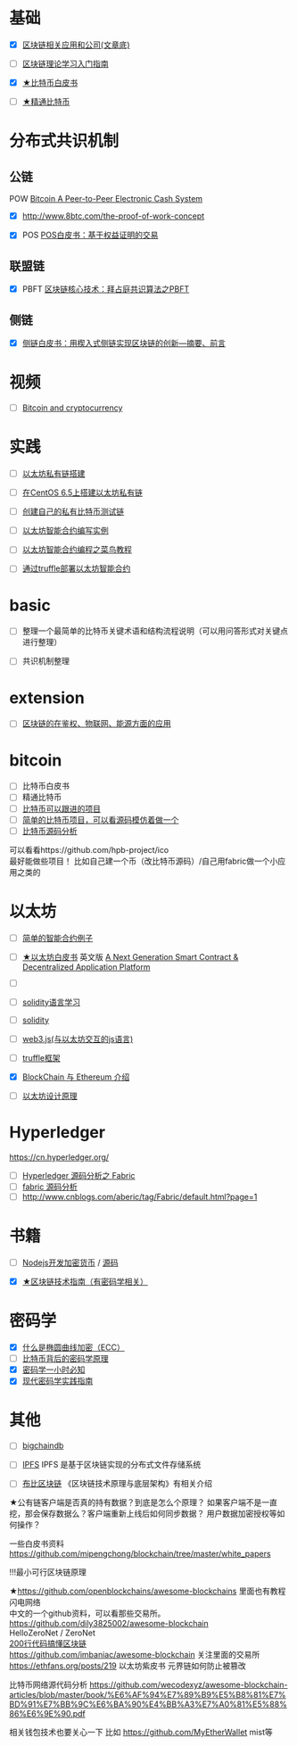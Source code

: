 # 基础
- [x] [区块链相关应用和公司(文章底)](http://www.8btc.com/what-is-blockchain)
- [ ] [区块链理论学习入门指南](https://daimajia.com/2017/08/24/how-to-start-blockchain-learning)
- [x] [★比特币白皮书](http://www.8btc.com/wiki/bitcoin-a-peer-to-peer-electronic-cash-system)
- [ ] [★精通比特币](http://zhibimo.com/read/wang-miao/mastering-bitcoin/index.html)


# 分布式共识机制
## 公链
POW [Bitcoin A Peer-to-Peer Electronic Cash System](http://www.8btc.com/wiki/bitcoin-a-peer-to-peer-electronic-cash-system)
- [x] http://www.8btc.com/the-proof-of-work-concept

- [x] POS [POS白皮书：基于权益证明的交易](http://www.8btc.com/pos-white-book)

## 联盟链
- [x] PBFT [区块链核心技术：拜占庭共识算法之PBFT](https://www.jianshu.com/p/fb5edf031afd)

## 侧链
- [x] [侧链白皮书：用楔入式侧链实现区块链的创新—摘要、前言](http://www.8btc.com/enabling-blockchain-innovations-with-pegged-sidechains-abstract-introduction)

# 视频
- [ ] [Bitcoin and cryptocurrency](https://www.coursera.org/learn/cryptocurrency)

# 实践
- [ ] [以太坊私有链搭建](https://zhuanlan.zhihu.com/p/27106175)
- [ ] [在CentOS 6.5上搭建以太坊私有链](https://link.zhihu.com/?target=http%3A//www.huiyanghua.com/article/plant/469/4707.html)
- [ ] [创建自己的私有比特币测试链](https://link.zhihu.com/?target=http%3A//bitshuo.com/topic/5847b86b63baf1df6cad0d6f)
- [ ] [以太坊智能合约编写实例](https://link.zhihu.com/?target=http%3A//blog.csdn.net/u013137970/article/details/53018423)
- [ ] [以太坊智能合约编程之菜鸟教程](https://link.zhihu.com/?target=http%3A//ethfans.org/posts/101-noob-intro)
- [ ] [通过truffle部署以太坊智能合约](https://link.zhihu.com/?target=http%3A//bitshuo.com/topic/584241f863baf1df6cad0d40)


# basic
- [ ] 整理一个最简单的比特币关键术语和结构流程说明（可以用问答形式对关键点进行整理）
- [ ] 共识机制整理


# extension
- [ ] [区块链的在鉴权、物联网、能源方面的应用](https://github.com/yjjnls/awesome-non-financial-blockchain)


# bitcoin
- [ ] 比特币白皮书
- [ ] 精通比特币
- [ ] [比特币可以跟进的项目](https://github.com/bitpay/bitcore)
- [ ] [简单的比特币项目，可以看源码模仿着做一个](https://github.com/bitpay/bitcoind.js)
- [ ] [比特币源码分析](https://www.jianshu.com/u/30081a05cf95)

可以看看https://github.com/hpb-project/ico  
最好能做些项目！  比如自己建一个币（改比特币源码）/自己用fabric做一个小应用之类的

# 以太坊
- [ ] [简单的智能合约例子](https://ethfans.org/posts/block-chain-technology-smart-contracts-and-ethereum)
- [ ] [★以太坊白皮书](http://ethfans.org/wikis/%E4%BB%A5%E5%A4%AA%E5%9D%8A%E7%99%BD%E7%9A%AE%E4%B9%A6)
英文版 [A Next Generation Smart Contract & Decentralized Application Platform](http://www.the-blockchain.com/docs/Ethereum_white_paper-a_next_generation_smart_contract_and_decentralized_application_platform-vitalik-buterin.pdf)
- [ ] [](http://blog.csdn.net/teaspring/article/details/75389151?locationNum=3&fps=1)
- [ ] [solidity语言学习](https://solidity.readthedocs.io/en/develop/)
- [ ] [solidity](http://ethfans.org/wikis/Solidity-%E6%96%87%E6%A1%A3--%E7%AC%AC%E4%B8%80%E7%AB%A0)
- [ ] [web3.js(与以太坊交互的js语言)](https://github.com/ethereum/web3.js)
- [ ] [truffle框架](http://truffleframework.com/)

- [x] [BlockChain 与 Ethereum 介绍](https://jysperm.me/2016/05/blockchain-slides/)
- [ ] [以太坊设计原理](https://ethfans.org/posts/510)

# Hyperledger
https://cn.hyperledger.org/  
- [ ] [Hyperledger 源码分析之 Fabric](https://link.zhihu.com/?target=https%3A//yeasy.gitbooks.io/hyperledger_code_fabric/content/)
- [ ] [fabric 源码分析](https://blog.csdn.net/idsuf698987/article/category/7016640/2)
- [ ] http://www.cnblogs.com/aberic/tag/Fabric/default.html?page=1

# 书籍
- [ ] [Nodejs开发加密货币](https://github.com/imfly/bitcoin-on-nodejs) / [源码](https://github.com/Ebookcoin/ebookcoin)
- [x] [★区块链技术指南（有密码学相关）](https://link.zhihu.com/?target=https%3A//yeasy.gitbooks.io/blockchain_guide/content/)


# 密码学
- [x] [什么是椭圆曲线加密（ECC）](https://link.zhihu.com/?target=http%3A//8btc.com/article-138-1.html)
- [ ] [比特币背后的密码学原理](https://link.zhihu.com/?target=http%3A//www.jianshu.com/p/225ff9439132)
- [x] [密码学一小时必知](https://link.zhihu.com/?target=https%3A//blog.helong.info/blog/2015/04/12/translate-Everything-you-need-to-know-about-cryptgraphy-in-1-hour/)
- [x] [现代密码学实践指南](https://blog.helong.info/blog/2015/06/06/modern-crypto/)

# 其他
- [ ] [bigchaindb](https://link.zhihu.com/?target=https%3A//www.bigchaindb.com/)
- [ ] [IPFS](https://link.zhihu.com/?target=https%3A//ipfs.io/) IPFS 是基于区块链实现的分布式文件存储系统
- [ ] [布比区块链](https://link.zhihu.com/?target=http%3A//www.bubi.cn/) 《区块链技术原理与底层架构》有相关介绍


★公有链客户端是否真的持有数据？到底是怎么个原理？
如果客户端不是一直挖，那会保存数据么？客户端重新上线后如何同步数据？
用户数据加密授权等如何操作？


一些白皮书资料 https://github.com/mipengchong/blockchain/tree/master/white_papers

!!!最小可行区块链原理

★https://github.com/openblockchains/awesome-blockchains 里面也有教程  
闪电网络  
中文的一个github资料，可以看那些交易所。https://github.com/dily3825002/awesome-blockchain  
HelloZeroNet / ZeroNet    
[200行代码搞懂区块链](https://mp.weixin.qq.com/s/9g-c3_YR4MJ3JWzrQN_b6A)  
https://github.com/imbaniac/awesome-blockchain 关注里面的交易所   
https://ethfans.org/posts/219 以太坊紫皮书
元界链如何防止被篡改

比特币网络源代码分析
https://github.com/wecodexyz/awesome-blockchain-articles/blob/master/book/%E6%AF%94%E7%89%B9%E5%B8%81%E7%BD%91%E7%BB%9C%E6%BA%90%E4%BB%A3%E7%A0%81%E5%88%86%E6%9E%90.pdf

相关钱包技术也要关心一下 比如 https://github.com/MyEtherWallet mist等